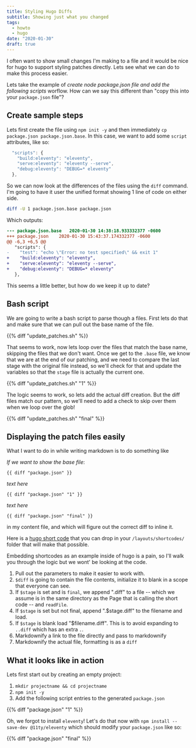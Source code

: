```yaml
---
title: Styling Hugo Diffs
subtitle: Showing just what you changed
tags:
  - howto
  - hugo
date: "2020-01-30"
draft: true
---
```


I often want to show small changes I'm making to a file and it would be nice for hugo to support styling patches directly. Lets see what we can do to make this process easier.

Lets take the example of _create node package.json file and add the following scripts_ worflow.  How can we say this different than "copy this into your `package.json` file"?

## Create sample steps

Lets first create the file using `npm init -y` and then immediately `cp package.json package.json.base`. In this case, we want to add some `script` attributes, like so:

```js
  "scripts": {
    "build:eleventy": "eleventy",
    "serve:eleventy": "eleventy --serve",
    "debug:eleventy": "DEBUG=* eleventy"
  },
```

So we can now look at the differences of the files using the `diff` command. I'm going to have it user the unified format showing 1 line of code on either side.

```bash
diff -U 1 package.json.base package.json
```

Which outputs:

```patch
--- package.json.base	2020-01-30 14:38:18.933332377 -0600
+++ package.json	2020-01-30 15:43:37.174332377 -0600
@@ -6,3 +6,5 @@
   "scripts": {
-    "test": "echo \"Error: no test specified\" && exit 1"
+    "build:eleventy": "eleventy",
+    "serve:eleventy": "eleventy --serve",
+    "debug:eleventy": "DEBUG=* eleventy"
   },
```

This seems a little better, but how do we keep it up to date?

## Bash script

We are going to write a bash script to parse though a files. First lets do that and make sure that we can pull out the base name of the file.

{{% diff "update_patches.sh" %}}

That seems to work, now lets loop over the files that match the base name, skipping the files that we don't want. Once we get to the `.base` file, we know that we are at the end of our patching, and we need to compare the last stage with the original file instead, so we'll check for that and update the variables so that the `stage` file is actually the current one.

{{% diff "update_patches.sh" "1" %}}

The logic seems to work, so lets add the actual diff creation. But the diff files match our pattern, so we'll need to add a check to skip over them when we loop over the glob!

{{% diff "update_patches.sh" "final" %}}

## Displaying the patch files easily

What I want to do in while writing markdown is to do something like

_If we want to show the base file_:

<code>&lbrace;&lbrace; diff "package.json" &rbrace;&rbrace;</code>

_text here_

<code>&lbrace;&lbrace; diff "package.json" "1" &rbrace;&rbrace;</code>

_text here_

<code>&lbrace;&lbrace; diff "package.json" "final" &rbrace;&rbrace;</code>

in my content file, and which will figure out the correct diff to inline it.

Here is a [hugo short code](/diff.html) that you can drop in your `/layouts/shortcodes/` folder that will make that possible.

Embedding shortcodes as an example inside of hugo is a pain, so I'll walk you through the logic but we wont' be looking at the code.

1. Pull out the parameters to make it easier to work with.
2. `$diff` is going to contain the file contents, initialize it to blank in a scope that everyone can see.
3. If `$stage` is set and is `final`, we append ".diff" to a file -- which we assume is in the same directory as the Page that is calling the short code -- and `readFile`.
4. If `$stage` is set but not final, append ".$stage.diff" to the filename and load.
5. If `$stage` is blank load "$filename.diff". This is to avoid expanding to `..diff` which has an extra `.`.
6. Markdownify a link to the file directly and pass to markdownify
7. Markdownify the actual file, formatting is as a `diff`

## What it looks like in action

Lets first start out by creating an empty project:

1. `mkdir projectname && cd projectname`
2. `npm init -y`
3. Add the following script entries to the generated `package.json`

{{% diff "package.json" "1" %}}

Oh, we forgot to install `eleventy`!  Let's do that now with `npm install --save-dev @11ty/eleventy` which should modify your `package.json` like so:

{{% diff "package.json" "final" %}}
